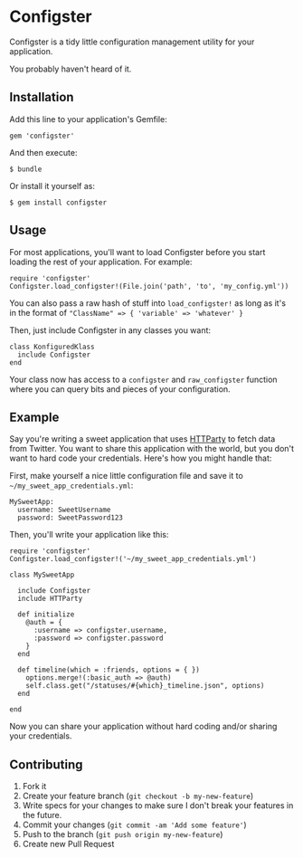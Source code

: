 # Configster

Configster is a tidy little configuration management utility for your application.

You probably haven't heard of it.

## Installation

Add this line to your application's Gemfile:

    gem 'configster'

And then execute:

    $ bundle

Or install it yourself as:

    $ gem install configster

## Usage

For most applications, you'll want to load Configster before you start loading the rest of your application.  For example:

    require 'configster'
    Configster.load_configster!(File.join('path', 'to', 'my_config.yml'))
    
You can also pass a raw hash of stuff into `load_configster!` as long as it's in the format of `"ClassName" => { 'variable' => 'whatever' }`

Then, just include Configster in any classes you want:

    class KonfiguredKlass
      include Configster
    end
    
Your class now has access to a `configster` and `raw_configster` function where you can query bits and pieces of your configuration.

## Example

Say you're writing a sweet application that uses [HTTParty](https://github.com/jnunemaker/httparty) to fetch data from Twitter.  You want to share this application with the world, but you don't want to hard code your credentials.  Here's how you might handle that:

First, make yourself a nice little configuration file and save it to `~/my_sweet_app_credentials.yml`:

    MySweetApp:
      username: SweetUsername
      password: SweetPassword123
      
Then, you'll write your application like this:

    require 'configster'
    Configster.load_configster!('~/my_sweet_app_credentials.yml')
    
    class MySweetApp

      include Configster
      include HTTParty
      
      def initialize
        @auth = {
          :username => configster.username,
          :password => configster.password
        }
      end
      
      def timeline(which = :friends, options = { })
        options.merge!(:basic_auth => @auth)
        self.class.get("/statuses/#{which}_timeline.json", options)
      end
      
    end
    
Now you can share your application without hard coding and/or sharing your credentials.
    

## Contributing

1. Fork it
2. Create your feature branch (`git checkout -b my-new-feature`)
3. Write specs for your changes to make sure I don't break your features in the future.
4. Commit your changes (`git commit -am 'Add some feature'`)
5. Push to the branch (`git push origin my-new-feature`)
6. Create new Pull Request
